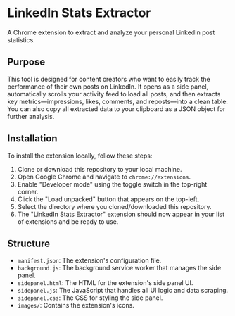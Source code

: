# LinkedIn Stats Extractor

A Chrome extension to extract and analyze your personal LinkedIn post statistics.

## Purpose

This tool is designed for content creators who want to easily track the performance of their own posts on LinkedIn. It opens as a side panel, automatically scrolls your activity feed to load all posts, and then extracts key metrics—impressions, likes, comments, and reposts—into a clean table. You can also copy all extracted data to your clipboard as a JSON object for further analysis.

## Installation

To install the extension locally, follow these steps:

1.  Clone or download this repository to your local machine.
2.  Open Google Chrome and navigate to `chrome://extensions`.
3.  Enable "Developer mode" using the toggle switch in the top-right corner.
4.  Click the "Load unpacked" button that appears on the top-left.
5.  Select the directory where you cloned/downloaded this repository.
6.  The "LinkedIn Stats Extractor" extension should now appear in your list of extensions and be ready to use.

## Structure

- `manifest.json`: The extension's configuration file.
- `background.js`: The background service worker that manages the side panel.
- `sidepanel.html`: The HTML for the extension's side panel UI.
- `sidepanel.js`: The JavaScript that handles all UI logic and data scraping.
- `sidepanel.css`: The CSS for styling the side panel.
- `images/`: Contains the extension's icons.
